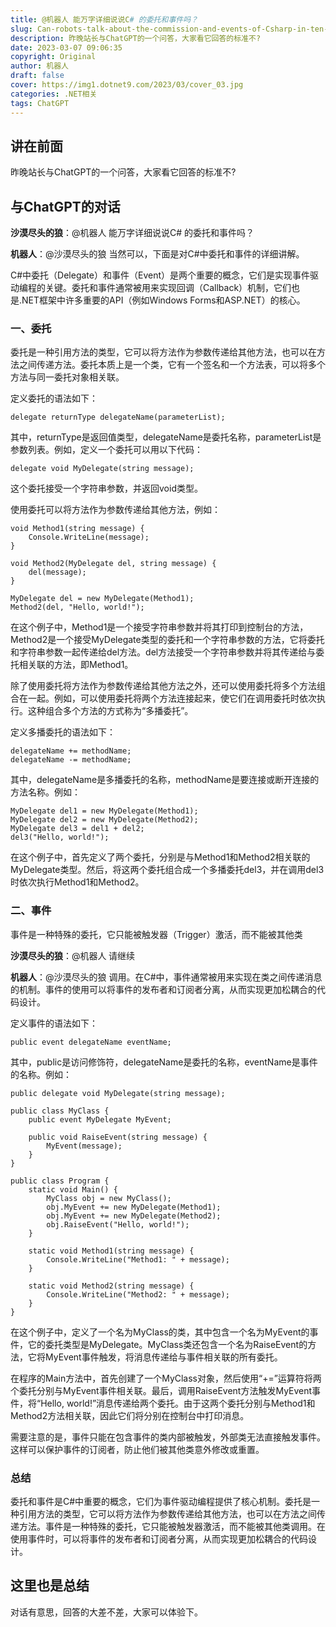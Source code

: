 ```yaml
---
title: @机器人 能万字详细说说C# 的委托和事件吗？
slug: Can-robots-talk-about-the-commission-and-events-of-Csharp-in-ten-thousand-words
description: 昨晚站长与ChatGPT的一个问答，大家看它回答的标准不?
date: 2023-03-07 09:06:35
copyright: Original
author: 机器人
draft: false
cover: https://img1.dotnet9.com/2023/03/cover_03.jpg
categories: .NET相关
tags: ChatGPT
---
```


## 讲在前面

昨晚站长与ChatGPT的一个问答，大家看它回答的标准不?

## 与ChatGPT的对话

**沙漠尽头的狼**：@机器人 能万字详细说说C# 的委托和事件吗？

**机器人**：@沙漠尽头的狼 当然可以，下面是对C#中委托和事件的详细讲解。

C#中委托（Delegate）和事件（Event）是两个重要的概念，它们是实现事件驱动编程的关键。委托和事件通常被用来实现回调（Callback）机制，它们也是.NET框架中许多重要的API（例如Windows Forms和ASP.NET）的核心。

### 一、委托

委托是一种引用方法的类型，它可以将方法作为参数传递给其他方法，也可以在方法之间传递方法。委托本质上是一个类，它有一个签名和一个方法表，可以将多个方法与同一委托对象相关联。

定义委托的语法如下：

```
delegate returnType delegateName(parameterList);
```

其中，returnType是返回值类型，delegateName是委托名称，parameterList是参数列表。例如，定义一个委托可以用以下代码：

```
delegate void MyDelegate(string message);
```

这个委托接受一个字符串参数，并返回void类型。

使用委托可以将方法作为参数传递给其他方法，例如：

```
void Method1(string message) {
    Console.WriteLine(message);
}

void Method2(MyDelegate del, string message) {
    del(message);
}

MyDelegate del = new MyDelegate(Method1);
Method2(del, "Hello, world!");
```

在这个例子中，Method1是一个接受字符串参数并将其打印到控制台的方法，Method2是一个接受MyDelegate类型的委托和一个字符串参数的方法，它将委托和字符串参数一起传递给del方法。del方法接受一个字符串参数并将其传递给与委托相关联的方法，即Method1。

除了使用委托将方法作为参数传递给其他方法之外，还可以使用委托将多个方法组合在一起。例如，可以使用委托将两个方法连接起来，使它们在调用委托时依次执行。这种组合多个方法的方式称为“多播委托”。

定义多播委托的语法如下：

```
delegateName += methodName;
delegateName -= methodName;
```

其中，delegateName是多播委托的名称，methodName是要连接或断开连接的方法名称。例如：

```
MyDelegate del1 = new MyDelegate(Method1);
MyDelegate del2 = new MyDelegate(Method2);
MyDelegate del3 = del1 + del2;
del3("Hello, world!");
```

在这个例子中，首先定义了两个委托，分别是与Method1和Method2相关联的MyDelegate类型。然后，将这两个委托组合成一个多播委托del3，并在调用del3时依次执行Method1和Method2。

### 二、事件

事件是一种特殊的委托，它只能被触发器（Trigger）激活，而不能被其他类

**沙漠尽头的狼**：@机器人 请继续

**机器人**：@沙漠尽头的狼 调用。在C#中，事件通常被用来实现在类之间传递消息的机制。事件的使用可以将事件的发布者和订阅者分离，从而实现更加松耦合的代码设计。

定义事件的语法如下：

```
public event delegateName eventName;
```

其中，public是访问修饰符，delegateName是委托的名称，eventName是事件的名称。例如：

```
public delegate void MyDelegate(string message);

public class MyClass {
    public event MyDelegate MyEvent;
    
    public void RaiseEvent(string message) {
        MyEvent(message);
    }
}

public class Program {
    static void Main() {
        MyClass obj = new MyClass();
        obj.MyEvent += new MyDelegate(Method1);
        obj.MyEvent += new MyDelegate(Method2);
        obj.RaiseEvent("Hello, world!");
    }
    
    static void Method1(string message) {
        Console.WriteLine("Method1: " + message);
    }
    
    static void Method2(string message) {
        Console.WriteLine("Method2: " + message);
    }
}
```

在这个例子中，定义了一个名为MyClass的类，其中包含一个名为MyEvent的事件，它的委托类型是MyDelegate。MyClass类还包含一个名为RaiseEvent的方法，它将MyEvent事件触发，将消息传递给与事件相关联的所有委托。

在程序的Main方法中，首先创建了一个MyClass对象，然后使用“+=”运算符将两个委托分别与MyEvent事件相关联。最后，调用RaiseEvent方法触发MyEvent事件，将“Hello, world!”消息传递给两个委托。由于这两个委托分别与Method1和Method2方法相关联，因此它们将分别在控制台中打印消息。

需要注意的是，事件只能在包含事件的类内部被触发，外部类无法直接触发事件。这样可以保护事件的订阅者，防止他们被其他类意外修改或重置。

### 总结

委托和事件是C#中重要的概念，它们为事件驱动编程提供了核心机制。委托是一种引用方法的类型，它可以将方法作为参数传递给其他方法，也可以在方法之间传递方法。事件是一种特殊的委托，它只能被触发器激活，而不能被其他类调用。在使用事件时，可以将事件的发布者和订阅者分离，从而实现更加松耦合的代码设计。

## 这里也是总结

对话有意思，回答的大差不差，大家可以体验下。
